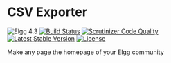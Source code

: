 CSV Exporter
============

![Elgg 4.3](https://img.shields.io/badge/Elgg-4.3-green.svg)
[![Build Status](https://scrutinizer-ci.com/g/ColdTrick/any_home/badges/build.png?b=master)](https://scrutinizer-ci.com/g/ColdTrick/any_home/build-status/master)
[![Scrutinizer Code Quality](https://scrutinizer-ci.com/g/ColdTrick/any_home/badges/quality-score.png?b=master)](https://scrutinizer-ci.com/g/ColdTrick/any_home/?branch=master)
[![Latest Stable Version](https://poser.pugx.org/coldtrick/any_home/v/stable.svg)](https://packagist.org/packages/coldtrick/any_home)
[![License](https://poser.pugx.org/coldtrick/any_home/license.svg)](https://packagist.org/packages/coldtrick/any_home)

Make any page the homepage of your Elgg community
